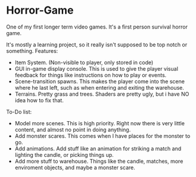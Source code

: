 # Horror-Game
One of my first longer term video games. It's a first person survival horror game.

It's mostly a learning project, so it really isn't supposed to be top notch or something. 
Features:
* Item System. (Non-visible to player, only stored in code)
* GUI in-game display console. This is used to give the player visual feedback for things like instructions on how to play or events.
* Scene-transition spawns. This makes the player come into the scene where he last left, such as when entering and exiting the warehouse.
* Terrains. Pretty grass and trees. Shaders are pretty ugly, but i have NO idea how to fix that.

To-Do list:
* Model more scenes. This is high priority. Right now there is very little content, and almost no point in doing anything.
* Add monster scares. This comes when I have places for the monster to go.
* Add animations. Add stuff like an animation for striking a match and lighting the candle, or picking things up.
* Add more stuff to warehouse. Things like the candle, matches, more enviroment objects, and maybe a monster scare.
